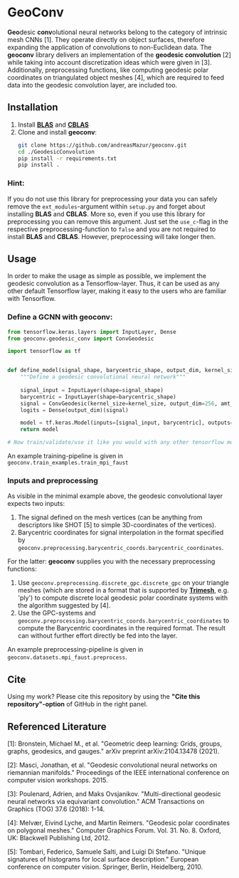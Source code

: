 # GeoConv

**Geo**desic **conv**olutional neural networks belong to the category of intrinsic mesh CNNs [1].
They operate directly on object surfaces, therefore expanding the application of convolutions
to non-Euclidean data. The **geoconv** library delivers an implementation of the **geodesic convolution** [2] 
while taking into account discretization ideas which were given in [3]. Additionally, preprocessing functions, like
computing geodesic polar coordinates on triangulated object meshes [4], which are required to feed data into the geodesic
convolution layer, are included too.

## Installation
1. Install **[BLAS](https://netlib.org/blas/#_reference_blas_version_3_10_0)** and **[CBLAS](https://netlib.org/blas/#_cblas)**
2. Clone and install **geoconv**:
     ```bash
     git clone https://github.com/andreasMazur/geoconv.git
     cd ./GeodesicConvolution
     pip install -r requirements.txt
     pip install .
     ```
### Hint:

If you do not use this library for preprocessing your data you can safely remove the ``ext_modules``-argument within
``setup.py`` and forget about installing **BLAS** and **CBLAS**. More so, even if you use this library for preprocessing
you can remove this argument. Just set the ``use_c``-flag in the respective preprocessing-function to ``false`` and you
are not required to install **BLAS** and **CBLAS**. However, preprocessing will take longer then.

## Usage

In order to make the usage as simple as possible, we implement the geodesic convolution as a Tensorflow-layer.
Thus, it can be used as any other default Tensorflow layer, making it easy to the users who are familiar 
with Tensorflow.

### Define a GCNN with geoconv:

```python
from tensorflow.keras.layers import InputLayer, Dense
from geoconv.geodesic_conv import ConvGeodesic

import tensorflow as tf


def define_model(signal_shape, barycentric_shape, output_dim, kernel_size):
    """Define a geodesic convolutional neural network"""
    
    signal_input = InputLayer(shape=signal_shape)
    barycentric = InputLayer(shape=barycentric_shape)
    signal = ConvGeodesic(kernel_size=kernel_size, output_dim=256, amt_kernel=2, activation="relu")([signal, barycentric])
    logits = Dense(output_dim)(signal)

    model = tf.keras.Model(inputs=[signal_input, barycentric], outputs=[logits])
    return model

# Now train/validate/use it like you would with any other tensorflow model..
```

An example training-pipeline is given in ``geoconv.train_examples.train_mpi_faust``

### Inputs and preprocessing

As visible in the minimal example above, the geodesic convolutional layer expects two inputs:
1. The signal defined on the mesh vertices (can be anything from descriptors like SHOT [5] to simple 3D-coordinates of
the vertices).
2. Barycentric coordinates for signal interpolation in the format specified by
``geoconv.preprocessing.barycentric_coords.barycentric_coordinates``.

For the latter: **geoconv** supplies you with the necessary preprocessing functions:
1. Use ``geoconv.preprocessing.discrete_gpc.discrete_gpc`` on your triangle meshes (which are stored in a format that is
supported by **[Trimesh](https://trimsh.org/index.html)**, e.g. 'ply') to compute discrete local geodesic polar coordinate
systems with the algorithm suggested by [4].
2. Use the GPC-systems and ``geoconv.preprocessing.barycentric_coords.barycentric_coordinates`` to compute the
Barycentric coordinates in the required format. The result can without further effort directly be fed into the layer.

An example preprocessing-pipeline is given in ``geoconv.datasets.mpi_faust.preprocess``.

## Cite

Using my work? Please cite this repository by using the **"Cite this repository"-option** of GitHub
in the right panel.

## Referenced Literature

[1]: Bronstein, Michael M., et al. "Geometric deep learning: Grids, groups, graphs, geodesics, and gauges." 
     arXiv preprint arXiv:2104.13478 (2021).

[2]: Masci, Jonathan, et al. "Geodesic convolutional neural networks on riemannian manifolds." Proceedings of the IEEE
     international conference on computer vision workshops. 2015.

[3]: Poulenard, Adrien, and Maks Ovsjanikov. "Multi-directional geodesic neural networks via equivariant convolution."
     ACM Transactions on Graphics (TOG) 37.6 (2018): 1-14.

[4]: Melvær, Eivind Lyche, and Martin Reimers. "Geodesic polar coordinates on polygonal meshes." Computer Graphics 
     Forum. Vol. 31. No. 8. Oxford, UK: Blackwell Publishing Ltd, 2012.

[5]: Tombari, Federico, Samuele Salti, and Luigi Di Stefano. "Unique signatures of histograms for local surface
     description." European conference on computer vision. Springer, Berlin, Heidelberg, 2010.
